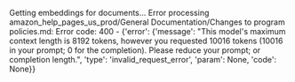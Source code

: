 Getting embeddings for documents...
Error processing amazon_help_pages_us_prod/General Documentation/Changes to program policies.md: Error code: 400 - {'error': {'message': "This model's maximum context length is 8192 tokens, however you requested 10016 tokens (10016 in your prompt; 0 for the completion). Please reduce your prompt; or completion length.", 'type': 'invalid_request_error', 'param': None, 'code': None}}
